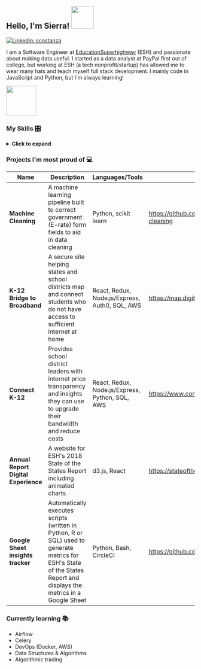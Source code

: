 ## Hello, I'm Sierra! <img src='https://media.giphy.com/media/7uhrpnv9mibtyFHR0l/giphy.gif' height='60px' />

[![Linkedin: scostanza](https://img.shields.io/badge/-sierra-blue?style=flat-square&logo=Linkedin&logoColor=white&link=https://www.linkedin.com/in/scostanza/)](https://www.linkedin.com/in/scostanza/)

I am a Software Engineer at [EducationSuperhighway](https://www.educationsuperhighway.org/) (ESH) and passionate about making data useful. I started as a data analyst at PayPal first out of college, but working at ESH (a tech nonprofit/startup) has allowed me to wear many hats and teach myself full stack development. I mainly code in JavaScript and Python, but I'm always learning!

<img src='https://media.giphy.com/media/MXoyvLVaXqYbi6KUhu/giphy.gif' height='80px' />

### My Skills 🎛️
<details>
  <summary><strong>Click to expand</strong></summary>
 
#### Web technologies
* Javascript
* Node.js
* React
* Redux
* HTML, CSS
* Express.js
* SQL
#### DevOps
* Git
* Heroku
* CircleCI
* AWS (S3, Lambda, Cloudformation)
* Docker
#### Data engineering
* Python
* Bash / shell scripting
* Redis
* AWS (EC2, ECS, RDS)
#### Analytics and data visualization
* Machine Learning (supervised classification, not deep learning)
* Hypothesis testing
* R
* d3.js
* Tableau
* Google Apps Script

<a href="https://github.com/anuraghazra/github-readme-stats">
  <img align="center" src="https://github-readme-stats.anuraghazra1.vercel.app/api?username=sierra073&count_private=true&show_icons=true&line_height=27&include_all_commits=true&hide=issues,contribs,prs,stars" alt="My github stats" />
</a>

</details>

### Projects I'm most proud of 💻
| Name            | Description                                                         | Languages/Tools      | Repo/link                                                      |
| --------------- | ------------------------------------------------------------------- | ------------- | ------------------------------------------------------ |
| **Machine Cleaning**  |   A machine learning pipeline built to correct government (E-rate) form fields to aid in data cleaning |  Python, scikit learn |   https://github.com/sierra073/esh-machine-cleaning
| **K-12 Bridge to Broadband**   | A secure site helping states and school districts map and connect students who do not have access to sufficient internet at home | React, Redux, Node.js/Express, Auth0, SQL, AWS |   https://map.digitalbridgek12.org/
| **Connect K-12**   | Provides school district leaders with internet price transparency and insights they can use to upgrade their bandwidth and reduce costs | React, Redux, Node.js/Express, Python, SQL, AWS |   https://www.connectk12.org/
| **Annual Report Digital Experience**   | A website for ESH's 2018 State of the States Report including animated charts |  d3.js, React |   https://stateofthestates.educationsuperhighway.org/
| **Google Sheet insights tracker**  | Automatically executes scripts (written in Python, R or SQL) used to generate metrics for ESH's State of the States Report and displays the metrics in a Google Sheet   |  Python, Bash, CircleCI |   https://github.com/sierra073/gsheet-service-layer

### Currently learning 📚
* Airflow
* Celery
* DevOps (Docker, AWS)
* Data Structures & Algorithms
* Algorithmic trading
